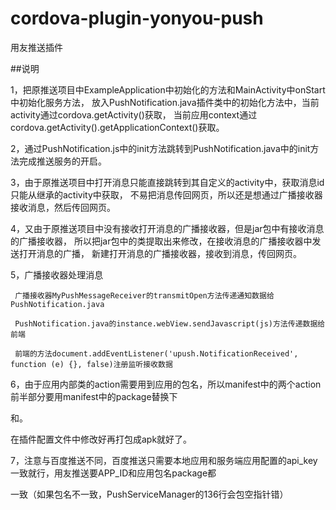 # cordova-plugin-yonyou-push
用友推送插件

##说明

1，把原推送项目中ExampleApplication中初始化的方法和MainActivity中onStart中初始化服务方法，
放入PushNotification.java插件类中的初始化方法中，当前activity通过cordova.getActivity()获取，
当前应用context通过cordova.getActivity().getApplicationContext()获取。

2，通过PushNotification.js中的init方法跳转到PushNotification.java中的init方法完成推送服务的开启。

3，由于原推送项目中打开消息只能直接跳转到其自定义的activity中，获取消息id只能从继承的activity中获取，
不易把消息传回网页，所以还是想通过广播接收器接收消息，然后传回网页。

4，又由于原推送项目中没有接收打开消息的广播接收器，但是jar包中有接收消息的广播接收器，
所以把jar包中的类提取出来修改，在接收消息的广播接收器中发送打开消息的广播，
新建打开消息的广播接收器，接收到消息，传回网页。

5，广播接收器处理消息

     广播接收器MyPushMessageReceiver的transmitOpen方法传递通知数据给PushNotification.java
     
     PushNotification.java的instance.webView.sendJavascript(js)方法传递数据给前端
     
     前端的方法document.addEventListener('upush.NotificationReceived', function (e) {}, false)注册监听接收数据
     
6，由于应用内部类的action需要用到应用的包名，所以manifest中的两个action前半部分要用manifest中的package替换下

<action android:name="com.test.myapp.NOTIFICATION_PUSH_SERVICE" />

和<action android:name="com.test.myapp.PUSH_LISTENSERVICE" />。

在插件配置文件中修改好再打包成apk就好了。

7，注意与百度推送不同，百度推送只需要本地应用和服务端应用配置的api_key一致就行，用友推送要APP_ID和应用包名package都

一致（如果包名不一致，PushServiceManager的136行会包空指针错）
